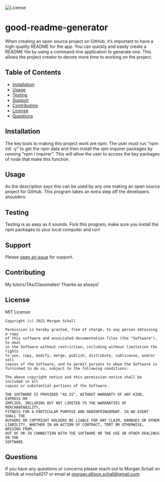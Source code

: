 
  ![License](https://img.shields.io/badge/License-MIT-green.svg)

  # good-readme-generator

  When creating an open source project on GitHub, it’s important to have a high-quality README for the app. You can quickly and easily create a README file by using a command-line application to generate one. This allows the project creator to devote more time to working on the project.
  
  ## Table of Contents
  
  - [Installation](#installation)
  - [Usage](#usage)
  - [Testing](#testing)
  - [Support](#support)
  - [Contributing](#contributing)
  - [License](#license)
  - [Questions](#questions)
  
  ## Installation

  The key tools to making this project work are npm. The user must run “npm init -y” to get the npm data and then install the rpm inquirer packages by running “npm i inquirer”. This will allow the user to access the key packages of node that make this function.
  
  ## Usage
  
  As the description says this can be used by any one making an open source project for GitHub. This program takes an extra step off the developers shoulders.
  
  ## Testing

  Testing is as easy as it sounds. Fork this program, make sure you install the npm packages to your local computer and run! 
  
  ## Support
  
  Please [open an issue](https://github.com/mschall217/good-readme-generator/issues/new) for support.
  
  ## Contributing
  
  My tutors/TAs/Classmates! Thanks as always!
  
  ## License

  MIT License

    Copyright (c) 2021 Morgan Schall
    
    Permission is hereby granted, free of charge, to any person obtaining a copy
    of this software and associated documentation files (the "Software"), to deal
    in the Software without restriction, including without limitation the rights
    to use, copy, modify, merge, publish, distribute, sublicense, and/or sell
    copies of the Software, and to permit persons to whom the Software is
    furnished to do so, subject to the following conditions:
    
    The above copyright notice and this permission notice shall be included in all
    copies or substantial portions of the Software.
    
    THE SOFTWARE IS PROVIDED "AS IS", WITHOUT WARRANTY OF ANY KIND, EXPRESS OR
    IMPLIED, INCLUDING BUT NOT LIMITED TO THE WARRANTIES OF MERCHANTABILITY,
    FITNESS FOR A PARTICULAR PURPOSE AND NONINFRINGEMENT. IN NO EVENT SHALL THE
    AUTHORS OR COPYRIGHT HOLDERS BE LIABLE FOR ANY CLAIM, DAMAGES OR OTHER
    LIABILITY, WHETHER IN AN ACTION OF CONTRACT, TORT OR OTHERWISE, ARISING FROM,
    OUT OF OR IN CONNECTION WITH THE SOFTWARE OR THE USE OR OTHER DEALINGS IN THE
    SOFTWARE.
  
  ## Questions 
  If you have any questions or concerns please reach out to Morgan Schall on GitHub at mschall217 or email at morgan.allison.schall@gmail.com 
  
  